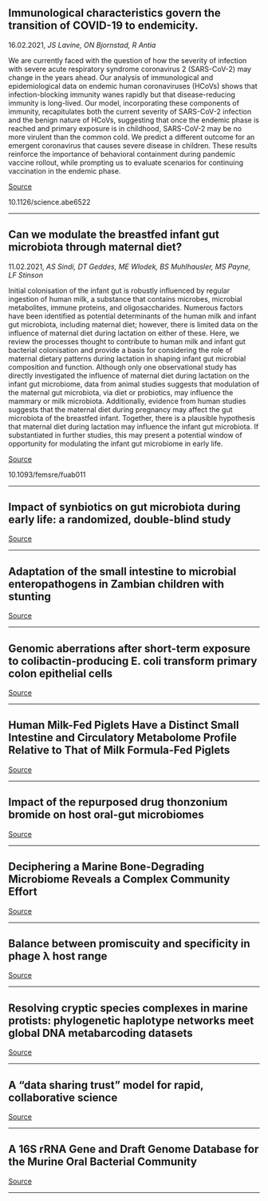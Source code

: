 ## Immunological characteristics govern the transition of COVID-19 to endemicity.
 16.02.2021, _JS Lavine, ON Bjornstad, R Antia_


We are currently faced with the question of how the severity of infection with severe acute respiratory syndrome coronavirus 2 (SARS-CoV-2) may change in the years ahead. Our analysis of immunological and epidemiological data on endemic human coronaviruses (HCoVs) shows that infection-blocking immunity wanes rapidly but that disease-reducing immunity is long-lived. Our model, incorporating these components of immunity, recapitulates both the current severity of SARS-CoV-2 infection and the benign nature of HCoVs, suggesting that once the endemic phase is reached and primary exposure is in childhood, SARS-CoV-2 may be no more virulent than the common cold. We predict a different outcome for an emergent coronavirus that causes severe disease in children. These results reinforce the importance of behavioral containment during pandemic vaccine rollout, while prompting us to evaluate scenarios for continuing vaccination in the endemic phase.

[Source](https://science.sciencemag.org/content/371/6530/741)

10.1126/science.abe6522

---

## Can we modulate the breastfed infant gut microbiota through maternal diet?
 11.02.2021, _AS Sindi, DT Geddes, ME Wlodek, BS Muhlhausler, MS Payne, LF Stinson_


Initial colonisation of the infant gut is robustly influenced by regular ingestion of human milk, a substance that contains microbes, microbial metabolites, immune proteins, and oligosaccharides. Numerous factors have been identified as potential determinants of the human milk and infant gut microbiota, including maternal diet; however, there is limited data on the influence of maternal diet during lactation on either of these. Here, we review the processes thought to contribute to human milk and infant gut bacterial colonisation and provide a basis for considering the role of maternal dietary patterns during lactation in shaping infant gut microbial composition and function. Although only one observational study has directly investigated the influence of maternal diet during lactation on the infant gut microbiome, data from animal studies suggests that modulation of the maternal gut microbiota, via diet or probiotics, may influence the mammary or milk microbiota. Additionally, evidence from human studies suggests that the maternal diet during pregnancy may affect the gut microbiota of the breastfed infant. Together, there is a plausible hypothesis that maternal diet during lactation may influence the infant gut microbiota. If substantiated in further studies, this may present a potential window of opportunity for modulating the infant gut microbiome in early life.

[Source](https://academic.oup.com/femsre/advance-article-abstract/doi/10.1093/femsre/fuab011/6133472)

10.1093/femsre/fuab011

---

## Impact of synbiotics on gut microbiota during early life: a randomized, double-blind study

[Source](https://www.nature.com/articles/s41598-021-83009-2)

---

## Adaptation of the small intestine to microbial enteropathogens in Zambian children with stunting

[Source](https://www.nature.com/articles/s41564-020-00849-w)

---

## Genomic aberrations after short-term exposure to colibactin-producing E. coli transform primary colon epithelial cells

[Source](https://www.nature.com/articles/s41467-021-21162-y)

---

## Human Milk-Fed Piglets Have a Distinct Small Intestine and Circulatory Metabolome Profile Relative to That of Milk Formula-Fed Piglets

[Source](https://msystems.asm.org/content/6/1/e01376-20)

---

## Impact of the repurposed drug thonzonium bromide on host oral-gut microbiomes

[Source](https://www.nature.com/articles/s41522-020-00181-5)

---

## Deciphering a Marine Bone-Degrading Microbiome Reveals a Complex Community Effort 

[Source](https://msystems.asm.org/content/6/1/e01218-20)

---

## Balance between promiscuity and specificity in phage λ host range

[Source](https://www.nature.com/articles/s41396-021-00912-2)

---

## Resolving cryptic species complexes in marine protists: phylogenetic haplotype networks meet global DNA metabarcoding datasets

[Source](https://www.nature.com/articles/s41396-021-00895-0)

---

## A “data sharing trust” model for rapid, collaborative science

[Source](https://www.cell.com/cell/fulltext/S0092-8674(21)00006-4)

---

## A 16S rRNA Gene and Draft Genome Database for the Murine Oral Bacterial Community

[Source](https://msystems.asm.org/content/6/1/e01222-20)

---

